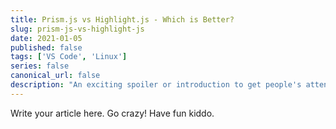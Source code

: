 ```yaml
---
title: Prism.js vs Highlight.js - Which is Better?
slug: prism-js-vs-highlight-js
date: 2021-01-05
published: false
tags: ['VS Code', 'Linux']
series: false
canonical_url: false
description: "An exciting spoiler or introduction to get people's attention."
---
```


Write your article here. Go crazy! Have fun kiddo.